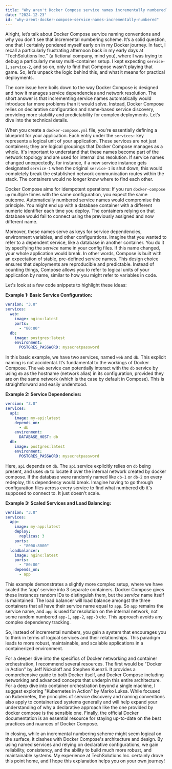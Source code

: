 ```yaml
---
title: "Why aren't Docker Compose service names incrementally numbered?"
date: "2024-12-23"
id: "why-arent-docker-compose-service-names-incrementally-numbered"
---
```


Alright, let’s talk about Docker Compose service naming conventions and why you don't see that incremental numbering scheme. It’s a solid question, one that I certainly pondered myself early on in my Docker journey. In fact, I recall a particularly frustrating afternoon back in my early days at “TechSolutions Inc.” (a fictional company, mind you), where I was trying to debug a particularly messy multi-container setup. I kept expecting `service-1`, `service-2`, and so on, only to find that Compose wasn't playing that game. So, let’s unpack the logic behind this, and what it means for practical deployments.

The core issue here boils down to the way Docker Compose is designed and how it manages service dependencies and network resolution. The short answer is that incrementing service names automatically would introduce far more problems than it would solve. Instead, Docker Compose relies on declarative configuration and name-based service discovery, providing more stability and predictability for complex deployments. Let’s dive into the technical details.

When you create a `docker-compose.yml` file, you're essentially defining a blueprint for your application. Each entry under the `services:` key represents a logical unit of your application. These services are not just containers; they are logical groupings that Docker Compose manages as a whole. It's important to understand that these names become part of the network topology and are used for internal dns resolution. If service names changed unexpectedly, for instance, if a new service instance gets designated `service-1` when the original `service-1` is shut down, this would completely break the established network communication routes within the stack. The containers would no longer know where to find each other.

Docker Compose aims for idempotent operations: If you run `docker-compose up` multiple times with the same configuration, you expect the same outcome. Automatically numbered service names would compromise this principle. You might end up with a database container with a different numeric identifier each time you deploy. The containers relying on that database would fail to connect using the previously assigned and now different name.

Moreover, these names serve as keys for service dependencies, environment variables, and other configurations. Imagine that you wanted to refer to a dependent service, like a database in another container. You do it by specifying the *service* name in your config files. If this name changed, your whole application would break. In other words, Compose is built with an expectation of stable, pre-defined service names. This design choice ensures that deployments are reproducible and predictable. Instead of counting things, Compose allows you to refer to logical units of your application by name, similar to how you might refer to variables in code.

Let's look at a few code snippets to highlight these ideas:

**Example 1: Basic Service Configuration:**

```yaml
version: "3.8"
services:
  web:
    image: nginx:latest
    ports:
      - "80:80"
  db:
    image: postgres:latest
    environment:
      POSTGRES_PASSWORD: mysecretpassword
```

In this basic example, we have two services, named `web` and `db`. This explicit naming is not accidental. It’s fundamental to the workings of Docker Compose. The `web` service can potentially interact with the `db` service by using `db` as the hostname (network alias) in its configuration, provided they are on the same network (which is the case by default in Compose). This is straightforward and easily understood.

**Example 2: Service Dependencies:**

```yaml
version: "3.8"
services:
  api:
    image: my-api:latest
    depends_on:
      - db
    environment:
      DATABASE_HOST: db
  db:
    image: postgres:latest
    environment:
      POSTGRES_PASSWORD: mysecretpassword
```

Here, `api` depends on `db`. The `api` service explicitly relies on `db` being present, and uses `db` to locate it over the internal network created by docker compose. If the database were randomly named like `db-1` or `db-2` on every redeploy, this dependency would break. Imagine having to go through configuration files across every service to find what numbered db it's supposed to connect to. It just doesn't scale.

**Example 3: Scaled Services and Load Balancing:**

```yaml
version: "3.8"
services:
  app:
    image: my-app:latest
    deploy:
      replicas: 3
    ports:
      - "8000:8000"
  loadbalancer:
    image: nginx:latest
    ports:
      - "80:80"
    depends_on:
      - app
```
This example demonstrates a slightly more complex setup, where we have scaled the 'app' service into 3 separate containers. Docker Compose gives these instances random IDs to distinguish them, but the *service* name itself is maintained. The load balancer will load balance amongst the three containers that all have their service name equal to `app`. So `app` remains the service name, and `app` is used for resolution on the internal network, not some random numbered `app-1`, `app-2`, `app-3` etc. This approach avoids any complex dependency tracking.

So, instead of incremental numbers, you gain a system that encourages you to think in terms of logical services and their relationships. This paradigm leads to more robust, maintainable, and scalable applications in a containerized environment.

For a deeper dive into the specifics of Docker networking and container orchestration, I recommend several resources. The first would be "Docker in Action" by Jeff Nickoloff and Stephen Kuenzli. It provides a comprehensive guide to both Docker itself, and Docker Compose including networking and advanced concepts that underpin this entire architecture. For a deep dive into container orchestration beyond a single machine, I suggest exploring "Kubernetes in Action" by Marko Luksa. While focused on Kubernetes, the principles of service discovery and naming conventions also apply to containerized systems generally and will help expand your understanding of why a declarative approach like the one provided by docker compose is the sensible one. Finally, the official Docker documentation is an essential resource for staying up-to-date on the best practices and nuances of Docker Compose.

In closing, while an incremental numbering scheme might seem logical on the surface, it clashes with Docker Compose's architecture and design. By using named services and relying on declarative configurations, we gain reliability, consistency, and the ability to build much more robust, and maintainable systems. My experience at TechSolutions Inc. certainly drove this point home, and I hope this explanation helps you on your own journey!
